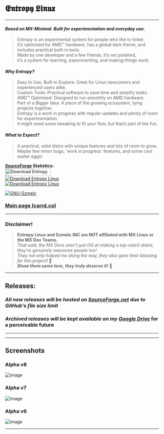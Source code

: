 # **𝕰𝖓𝖙𝖗𝖔𝖕𝖞 𝕷𝖎𝖓𝖚𝖝**
---
#### ***Based on MX-Minimal. Built for experimentation and everyday use.*** 
> Entropy is an experimental system for people who like to tinker. \
It’s optimized for AMD™ hardware, has a global dark theme, and includes practical built-in tools.\
Made by one developer and a few friends, it’s not polished,\
it’s a system for learning, experimenting, and making things work.

#### ***Why Entropy?***
> Easy to Use, Built to Explore: Great for Linux newcomers and experienced users alike.\
Custom Tools: Practical software to save time and simplify tasks.\
AMD™ Optimized: Designed to run smoothly on AMD hardware.\
Part of a Bigger Idea: A piece of the growing ecosystem, tying projects together.\
Entropy is a work in progress with regular updates and plenty of room for experimentation. \
It might need some tweaking to fit your flow, but that’s part of the fun.

#### ***What to Expect?*** 
> A practical, solid distro with unique features and lots of room to grow. \
> Maybe few minor bugs, 'work in progress' features, and some cool easter eggs!

**[SourceForge](https://sourceforge.net/projects/entropy-linux/) Statistics:** \
<a href="https://sourceforge.net/projects/entropy-linux/files/latest/download">
  <img src="https://img.shields.io/sourceforge/dt/entropy-linux.svg" width="150" height="25" alt="Download Entropy Linux">
</a> \
[![Download Entropy Linux](https://img.shields.io/sourceforge/dm/entropy-linux.svg)](https://sourceforge.net/projects/entropy-linux/files/latest/download) \
[![Download Entropy Linux](https://img.shields.io/sourceforge/dw/entropy-linux.svg)](https://sourceforge.net/projects/entropy-linux/files/latest/download)

[![GNU-Szmelc](https://img.shields.io/badge/GNU--Szmelc-000000?style=for-the-badge&logo=gnu&logoColor=lime)](https://github.com/GNU-Szmelc) 
### [Main page (carrd.co)](https://entropy-linux.carrd.co/)

---
### Disclaimer!
> **Entropy Linux and Szmelc.INC are NOT affiliated with MX Linux or the MX Dev Teams.** \
> *That said, the MX Devs aren't just OG at making a top-notch distro, they're genuinely awesome people too!*  \
> *They not only helped me along the way, they also gave their blessing for this project!* 🙏 \
> ***Show them some love, they truly deserve it!*** 💖

---
## **Releases:**
### ***All new releases will be hosted on [SourceForge.net](https://sourceforge.net/projects/entropy-linux/) due to GitHub's file size limit*** 
### ***Archived releases will be kept available on my [Google Drive](https://drive.google.com/drive/folders/1AMP6WL7zf4NnY-TWfI6yaZqok0IqktTC?usp=sharing)*** for a perceivable future
---


---
## Screenshots

### Alpha v8
![image](https://github.com/user-attachments/assets/3ccd998e-79b0-4203-88ca-b190eb06a020)

### Alpha v7
![image](https://github.com/user-attachments/assets/e8bd52eb-f533-4e11-9861-f3260a5cbb1b)

### Alpha v6
![image](https://github.com/user-attachments/assets/243a06c8-79ef-4e37-878b-8edf6bb6d462)

---

